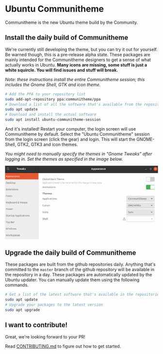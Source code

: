 # Ubuntu Communitheme

Communitheme is the new Ubuntu theme build by the Community.

## Install the daily build of Communitheme

 We're currently still developing the theme, but you can try it out for yourself. Be warned though, this is a pre-release alpha state. These packages are mainly intended for the Communitheme designers to get a sense of what actually works in Ubuntu. **Many icons are missing, some stuff is just a white squircle. You will find issues and stuff will break.**

*Note: these instructions install the entire Communitheme session; this includes the Gnome Shell, GTK and icon theme.*

```bash
# Add the PPA to your repository list
sudo add-apt-repository ppa:communitheme/ppa
# Download a list of all the software that's available from the repositories
sudo apt update
# Download and install the actual software
sudo apt install ubuntu-communitheme-session
```

And it's installed! Restart your computer, the login screen will use Communitheme by default. Select the "Ubuntu Communitheme" session from the login screen (click the gear) and login. This will start the GNOME-Shell, GTK2, GTK3 and icon themes.

*You might need to manually specify the themes in "Gnome Tweaks" after logging in. Set the themes as specified in the image below.*

![gnome-tweaks](./docs/gnome-tweaks.png "Select 'Communitheme' and 'Suru' in Gnome Tweaks.")

## Upgrade the daily build of Communitheme

These packages are built from the github repositories daily. Anything that's committed to the `master` branch of the github repository will be available in the repository in a day. These packages are automatically updated by the Ubuntu updater. You can manually update them using the following commands.

```bash
# Get a list of the latest software that's available in the repositories
sudo apt update
# Upgrade your packages to the latest version
sudo apt upgrade
```

## I want to contribute!

Great, we're looking forward to your PR!

Read [CONTRIBUTING.md](./CONTRIBUTING.md) to figure out how to get started.
